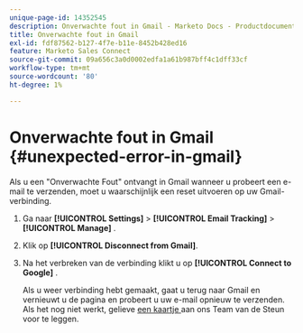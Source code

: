 ```yaml
---
unique-page-id: 14352545
description: Onverwachte fout in Gmail - Marketo Docs - Productdocumentatie
title: Onverwachte fout in Gmail
exl-id: fdf87562-b127-4f7e-b11e-8452b428ed16
feature: Marketo Sales Connect
source-git-commit: 09a656c3a0d0002edfa1a61b987bff4c1dff33cf
workflow-type: tm+mt
source-wordcount: '80'
ht-degree: 1%

---
```


# Onverwachte fout in Gmail {#unexpected-error-in-gmail}

Als u een &quot;Onverwachte Fout&quot; ontvangt in Gmail wanneer u probeert een e-mail te verzenden, moet u waarschijnlijk een reset uitvoeren op uw Gmail-verbinding.

1. Ga naar **[!UICONTROL Settings]** > **[!UICONTROL Email Tracking]** > **[!UICONTROL Manage]** .

1. Klik op **[!UICONTROL Disconnect from Gmail]**.

1. Na het verbreken van de verbinding klikt u op **[!UICONTROL Connect to Google]** .

   Als u weer verbinding hebt gemaakt, gaat u terug naar Gmail en vernieuwt u de pagina en probeert u uw e-mail opnieuw te verzenden. Als het nog niet werkt, gelieve [ een kaartje ](https://nation.marketo.com/t5/Support/ct-p/Support) aan ons Team van de Steun voor te leggen.
